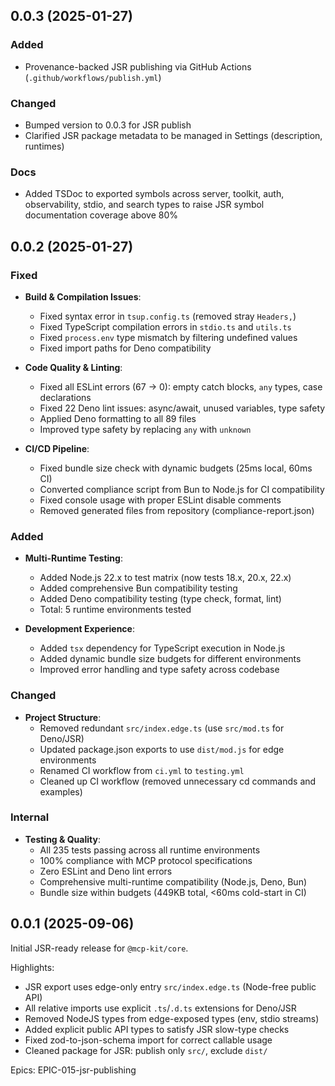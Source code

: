 ## 0.0.3 (2025-01-27)

### Added

- Provenance-backed JSR publishing via GitHub Actions (`.github/workflows/publish.yml`)

### Changed

- Bumped version to 0.0.3 for JSR publish
- Clarified JSR package metadata to be managed in Settings (description, runtimes)

### Docs

- Added TSDoc to exported symbols across server, toolkit, auth, observability, stdio, and search types to raise JSR symbol documentation coverage above 80%

## 0.0.2 (2025-01-27)

### Fixed

- **Build & Compilation Issues**:
  - Fixed syntax error in `tsup.config.ts` (removed stray `Headers,`)
  - Fixed TypeScript compilation errors in `stdio.ts` and `utils.ts`
  - Fixed `process.env` type mismatch by filtering undefined values
  - Fixed import paths for Deno compatibility

- **Code Quality & Linting**:
  - Fixed all ESLint errors (67 → 0): empty catch blocks, `any` types, case declarations
  - Fixed 22 Deno lint issues: async/await, unused variables, type safety
  - Applied Deno formatting to all 89 files
  - Improved type safety by replacing `any` with `unknown`

- **CI/CD Pipeline**:
  - Fixed bundle size check with dynamic budgets (25ms local, 60ms CI)
  - Converted compliance script from Bun to Node.js for CI compatibility
  - Fixed console usage with proper ESLint disable comments
  - Removed generated files from repository (compliance-report.json)

### Added

- **Multi-Runtime Testing**:
  - Added Node.js 22.x to test matrix (now tests 18.x, 20.x, 22.x)
  - Added comprehensive Bun compatibility testing
  - Added Deno compatibility testing (type check, format, lint)
  - Total: 5 runtime environments tested

- **Development Experience**:
  - Added `tsx` dependency for TypeScript execution in Node.js
  - Added dynamic bundle size budgets for different environments
  - Improved error handling and type safety across codebase

### Changed

- **Project Structure**:
  - Removed redundant `src/index.edge.ts` (use `src/mod.ts` for Deno/JSR)
  - Updated package.json exports to use `dist/mod.js` for edge environments
  - Renamed CI workflow from `ci.yml` to `testing.yml`
  - Cleaned up CI workflow (removed unnecessary cd commands and examples)

### Internal

- **Testing & Quality**:
  - All 235 tests passing across all runtime environments
  - 100% compliance with MCP protocol specifications
  - Zero ESLint and Deno lint errors
  - Comprehensive multi-runtime compatibility (Node.js, Deno, Bun)
  - Bundle size within budgets (449KB total, <60ms cold-start in CI)

## 0.0.1 (2025-09-06)

Initial JSR-ready release for `@mcp-kit/core`.

Highlights:

- JSR export uses edge-only entry `src/index.edge.ts` (Node-free public API)
- All relative imports use explicit `.ts`/`.d.ts` extensions for Deno/JSR
- Removed NodeJS types from edge-exposed types (env, stdio streams)
- Added explicit public API types to satisfy JSR slow-type checks
- Fixed zod-to-json-schema import for correct callable usage
- Cleaned package for JSR: publish only `src/`, exclude `dist/`

Epics: EPIC-015-jsr-publishing
